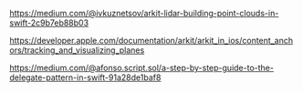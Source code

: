 https://medium.com/@ivkuznetsov/arkit-lidar-building-point-clouds-in-swift-2c9b7eb88b03

https://developer.apple.com/documentation/arkit/arkit_in_ios/content_anchors/tracking_and_visualizing_planes

https://medium.com/@afonso.script.sol/a-step-by-step-guide-to-the-delegate-pattern-in-swift-91a28de1baf8
